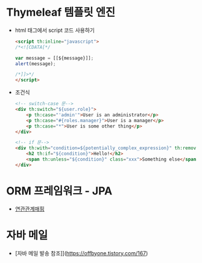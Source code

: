 # Thymeleaf 템플릿 엔진
- html 태그에서 script 코드 사용하기
    ```html
    <script th:inline="javascript">
    /*<![CDATA[*/

    var message = [[${message}]];
    alert(message);

    /*]]>*/
    </script>
    ```

- 조건식
    ```html
    <!-- switch-case 문-->
    <div th:switch="${user.role}">
        <p th:case="'admin'">User is an administrator</p>
        <p th:case="#{roles.manager}">User is a manager</p>
        <p th:case="*">User is some other thing</p>
    </div>

    <!-- if 문-->
    <div th:with="condition=${potentially_complex_expression}" th:remove="tag">
        <h2 th:if="${condition}">Hello!</h2>
        <span th:unless="${condition}" class="xxx">Something else</span>
    </div>
    ```

# ORM 프레임워크 - JPA
- [연관관계매핑](https://victorydntmd.tistory.com/208)

# 자바 메일
- [자바 메일 발송 참조]](https://offbyone.tistory.com/167)